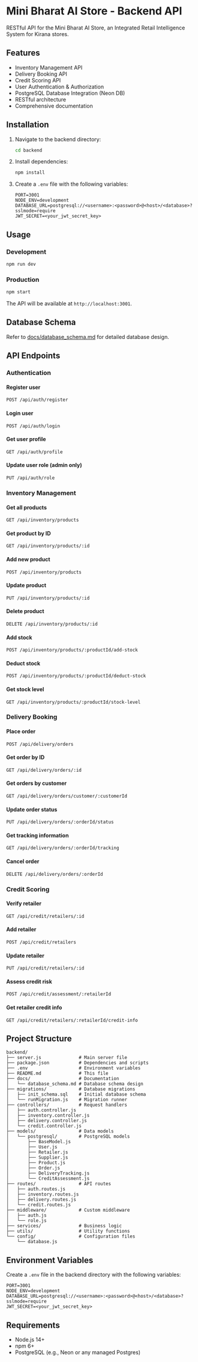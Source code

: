 # Mini Bharat AI Store - Backend API

RESTful API for the Mini Bharat AI Store, an Integrated Retail Intelligence System for Kirana stores.

## Features

- Inventory Management API
- Delivery Booking API
- Credit Scoring API
- User Authentication & Authorization
- PostgreSQL Database Integration (Neon DB)
- RESTful architecture
- Comprehensive documentation

## Installation

1. Navigate to the backend directory:
   ```bash
   cd backend
   ```

2. Install dependencies:
   ```bash
   npm install
   ```

3. Create a `.env` file with the following variables:
   ```env
   PORT=3001
   NODE_ENV=development
   DATABASE_URL=postgresql://<username>:<password>@<host>/<database>?sslmode=require
   JWT_SECRET=<your_jwt_secret_key>
   ```

## Usage

### Development
```bash
npm run dev
```

### Production
```bash
npm start
```

The API will be available at `http://localhost:3001`.

## Database Schema

Refer to [docs/database_schema.md](docs/database_schema.md) for detailed database design.

## API Endpoints

### Authentication

#### Register user
```
POST /api/auth/register
```

#### Login user
```
POST /api/auth/login
```

#### Get user profile
```
GET /api/auth/profile
```

#### Update user role (admin only)
```
PUT /api/auth/role
```

### Inventory Management

#### Get all products
```
GET /api/inventory/products
```

#### Get product by ID
```
GET /api/inventory/products/:id
```

#### Add new product
```
POST /api/inventory/products
```

#### Update product
```
PUT /api/inventory/products/:id
```

#### Delete product
```
DELETE /api/inventory/products/:id
```

#### Add stock
```
POST /api/inventory/products/:productId/add-stock
```

#### Deduct stock
```
POST /api/inventory/products/:productId/deduct-stock
```

#### Get stock level
```
GET /api/inventory/products/:productId/stock-level
```

### Delivery Booking

#### Place order
```
POST /api/delivery/orders
```

#### Get order by ID
```
GET /api/delivery/orders/:id
```

#### Get orders by customer
```
GET /api/delivery/orders/customer/:customerId
```

#### Update order status
```
PUT /api/delivery/orders/:orderId/status
```

#### Get tracking information
```
GET /api/delivery/orders/:orderId/tracking
```

#### Cancel order
```
DELETE /api/delivery/orders/:orderId
```

### Credit Scoring

#### Verify retailer
```
GET /api/credit/retailers/:id
```

#### Add retailer
```
POST /api/credit/retailers
```

#### Update retailer
```
PUT /api/credit/retailers/:id
```

#### Assess credit risk
```
POST /api/credit/assessment/:retailerId
```

#### Get retailer credit info
```
GET /api/credit/retailers/:retailerId/credit-info
```

## Project Structure

```
backend/
├── server.js              # Main server file
├── package.json           # Dependencies and scripts
├── .env                   # Environment variables
├── README.md              # This file
├── docs/                  # Documentation
│   └── database_schema.md # Database schema design
├── migrations/            # Database migrations
│   ├── init_schema.sql    # Initial database schema
│   └── runMigration.js    # Migration runner
├── controllers/           # Request handlers
│   ├── auth.controller.js
│   ├── inventory.controller.js
│   ├── delivery.controller.js
│   └── credit.controller.js
├── models/                # Data models
│   └── postgresql/        # PostgreSQL models
│       ├── BaseModel.js
│       ├── User.js
│       ├── Retailer.js
│       ├── Supplier.js
│       ├── Product.js
│       ├── Order.js
│       ├── DeliveryTracking.js
│       └── CreditAssessment.js
├── routes/                # API routes
│   ├── auth.routes.js
│   ├── inventory.routes.js
│   ├── delivery.routes.js
│   └── credit.routes.js
├── middleware/            # Custom middleware
│   ├── auth.js
│   └── role.js
├── services/              # Business logic
├── utils/                 # Utility functions
└── config/                # Configuration files
    └── database.js
```

## Environment Variables

Create a `.env` file in the backend directory with the following variables:

```env
PORT=3001
NODE_ENV=development
DATABASE_URL=postgresql://<username>:<password>@<host>/<database>?sslmode=require
JWT_SECRET=<your_jwt_secret_key>
```

## Requirements

- Node.js 14+
- npm 6+
- PostgreSQL (e.g., Neon or any managed Postgres)

